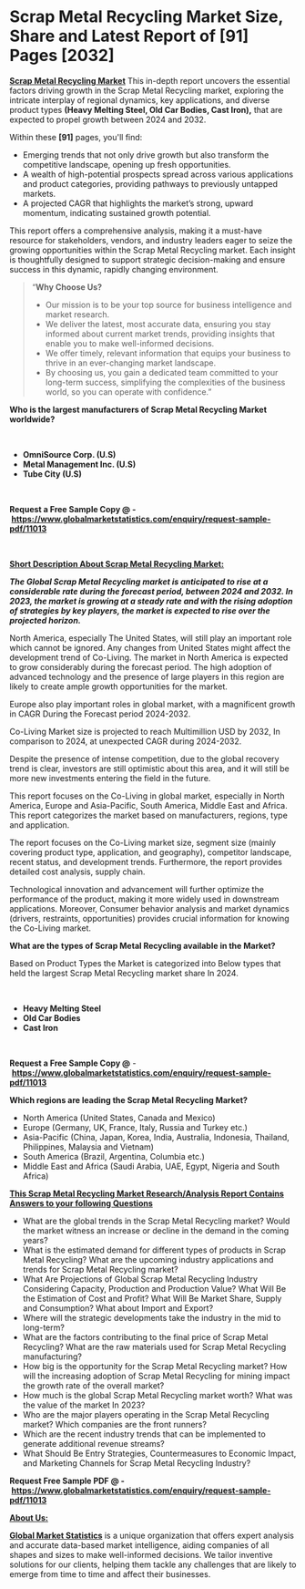<h1>Scrap Metal Recycling Market Size, Share and Latest Report of [91] Pages [2032]</h1>
<p><a href="https://www.globalmarketstatistics.com/market-reports/scrap-metal-recycling-market-11013"><strong>Scrap Metal Recycling Market</strong></a> This in-depth report uncovers the essential factors driving growth in the Scrap Metal Recycling market, exploring the intricate interplay of regional dynamics, key applications, and diverse product types <strong>(Heavy Melting Steel, Old Car Bodies, Cast Iron),</strong> that are expected to propel growth between 2024 and 2032.</p>
<p>Within these <strong>[91]</strong> pages, you'll find:</p>
<ul>
<li>Emerging trends that not only drive growth but also transform the competitive landscape, opening up fresh opportunities.</li>
<li>A wealth of high-potential prospects spread across various applications and product categories, providing pathways to previously untapped markets.</li>
<li>A projected CAGR that highlights the market&rsquo;s strong, upward momentum, indicating sustained growth potential.</li>
</ul>
<p>This report offers a comprehensive analysis, making it a must-have resource for stakeholders, vendors, and industry leaders eager to seize the growing opportunities within the Scrap Metal Recycling market. Each insight is thoughtfully designed to support strategic decision-making and ensure success in this dynamic, rapidly changing environment.</p>
<blockquote class="">
<p>&ldquo;<strong>Why Choose Us? </strong></p>
<ul>
<li>Our mission is to be your top source for business intelligence and market research.</li>
<li>We deliver the latest, most accurate data, ensuring you stay informed about current market trends, providing insights that enable you to make well-informed decisions.</li>
<li>We offer timely, relevant information that equips your business to thrive in an ever-changing market landscape.</li>
<li>By choosing us, you gain a dedicated team committed to your long-term success, simplifying the complexities of the business world, so you can operate with confidence.&rdquo;</li>
</ul>
</blockquote>
<p><strong>Who is the largest manufacturers of Scrap Metal Recycling Market worldwide?</strong></p>
<p>&nbsp;</p>
<ul>
<li><strong>OmniSource Corp. (U.S)</strong></li>
<li><strong>Metal Management Inc. (U.S)</strong></li>
<li><strong>Tube City (U.S)</strong></li>
</ul>
<p>&nbsp;</p>
<p><strong>Request a Free Sample Copy @ -&nbsp;</strong><a href="https://www.globalmarketstatistics.com/enquiry/request-sample-pdf/11013"><strong>https://www.globalmarketstatistics.com/enquiry/request-sample-pdf/11013</strong></a></p>
<p>&nbsp;</p>
<p><strong><u>Short Description About Scrap Metal Recycling Market:</u></strong></p>
<p><strong><em>The Global Scrap Metal Recycling market is anticipated to rise at a considerable rate during the forecast period, between 2024 and 2032. In 2023, the market is growing at a steady rate and with the rising adoption of strategies by key players, the market is expected to rise over the projected horizon.</em></strong></p>
<p>North America, especially The United States, will still play an important role which cannot be ignored. Any changes from United States might affect the development trend of Co-Living. The market in North America is expected to grow considerably during the forecast period. The high adoption of advanced technology and the presence of large players in this region are likely to create ample growth opportunities for the market.</p>
<p>Europe also play important roles in global market, with a magnificent growth in CAGR During the Forecast period 2024-2032.</p>
<p>Co-Living Market size is projected to reach Multimillion USD by 2032, In comparison to 2024, at unexpected CAGR during 2024-2032.</p>
<p>Despite the presence of intense competition, due to the global recovery trend is clear, investors are still optimistic about this area, and it will still be more new investments entering the field in the future.</p>
<p>This report focuses on the Co-Living in global market, especially in North America, Europe and Asia-Pacific, South America, Middle East and Africa. This report categorizes the market based on manufacturers, regions, type and application.</p>
<p>The report focuses on the Co-Living market size, segment size (mainly covering product type, application, and geography), competitor landscape, recent status, and development trends. Furthermore, the report provides detailed cost analysis, supply chain.</p>
<p>Technological innovation and advancement will further optimize the performance of the product, making it more widely used in downstream applications. Moreover, Consumer behavior analysis and market dynamics (drivers, restraints, opportunities) provides crucial information for knowing the Co-Living market.</p>
<p><strong>What are the types of Scrap Metal Recycling available in the Market?</strong></p>
<p>Based on Product Types the Market is categorized into Below types that held the largest Scrap Metal Recycling market share In 2024.</p>
<p>&nbsp;</p>
<ul>
<li><strong>Heavy Melting Steel</strong></li>
<li><strong>Old Car Bodies</strong></li>
<li><strong>Cast Iron</strong></li>
</ul>
<p>&nbsp;</p>
<p><strong>Request a Free Sample Copy @</strong>&nbsp;-&nbsp;<a href="https://www.globalmarketstatistics.com/enquiry/request-sample-pdf/11013"><strong>https://www.globalmarketstatistics.com/enquiry/request-sample-pdf/11013</strong></a></p>
<p><strong>Which regions are leading the Scrap Metal Recycling Market?</strong></p>
<ul>
<li>North America (United States, Canada and Mexico)</li>
<li>Europe (Germany, UK, France, Italy, Russia and Turkey etc.)</li>
<li>Asia-Pacific (China, Japan, Korea, India, Australia, Indonesia, Thailand, Philippines, Malaysia and Vietnam)</li>
<li>South America (Brazil, Argentina, Columbia etc.)</li>
<li>Middle East and Africa (Saudi Arabia, UAE, Egypt, Nigeria and South Africa)</li>
</ul>
<p><strong><u>This Scrap Metal Recycling Market Research/Analysis Report Contains Answers to your following Questions</u></strong></p>
<ul>
<li>What are the global trends in the Scrap Metal Recycling market? Would the market witness an increase or decline in the demand in the coming years?</li>
<li>What is the estimated demand for different types of products in Scrap Metal Recycling? What are the upcoming industry applications and trends for Scrap Metal Recycling market?</li>
<li>What Are Projections of Global Scrap Metal Recycling Industry Considering Capacity, Production and Production Value? What Will Be the Estimation of Cost and Profit? What Will Be Market Share, Supply and Consumption? What about Import and Export?</li>
<li>Where will the strategic developments take the industry in the mid to long-term?</li>
<li>What are the factors contributing to the final price of Scrap Metal Recycling? What are the raw materials used for Scrap Metal Recycling manufacturing?</li>
<li>How big is the opportunity for the Scrap Metal Recycling market? How will the increasing adoption of Scrap Metal Recycling for mining impact the growth rate of the overall market?</li>
<li>How much is the global Scrap Metal Recycling market worth? What was the value of the market In 2023?</li>
<li>Who are the major players operating in the Scrap Metal Recycling market? Which companies are the front runners?</li>
<li>Which are the recent industry trends that can be implemented to generate additional revenue streams?</li>
<li>What Should Be Entry Strategies, Countermeasures to Economic Impact, and Marketing Channels for Scrap Metal Recycling Industry?</li>
</ul>
<p><strong>Request Free Sample PDF @ -&nbsp;</strong><a href="https://www.globalmarketstatistics.com/enquiry/request-sample-pdf/11013"><strong>https://www.globalmarketstatistics.com/enquiry/request-sample-pdf/11013</strong></a></p>
<p><strong><u>About Us:</u></strong></p>
<p><a href="https://www.globalmarketstatistics.com/"><strong>Global Market Statistics</strong></a>&nbsp;is a unique organization that offers expert analysis and accurate data-based market intelligence, aiding companies of all shapes and sizes to make well-informed decisions. We tailor inventive solutions for our clients, helping them tackle any challenges that are likely to emerge from time to time and affect their businesses.</p>